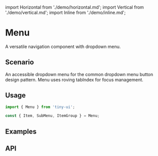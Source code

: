 import Horizontal from './demo/horizontal.md';
import Vertical from './demo/vertical.md';
import Inline from './demo/inline.md';

# Menu

A versatile navigation component with dropdown menu.

## Scenario

An accessible dropdown menu for the common dropdown menu button design pattern. Menu uses roving tabIndex for focus management.

## Usage

```jsx
import { Menu } from 'tiny-ui';

const { Item, SubMenu, ItemGroup } = Menu;
```

## Examples

<Horizontal />
<Vertical />
<Inline />


## API
